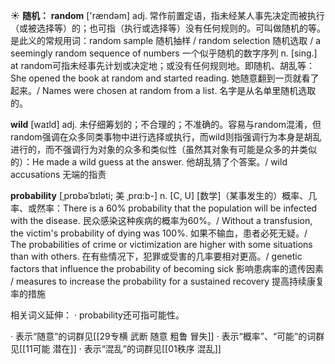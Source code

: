 ☀ <span class="category">**随机：**</span>
<span class="vocabulary">**random**</span> ['rændəm] 
<span class="definition">adj. 常作前置定语，指未经某人事先决定而被执行（或被选择等）的；也可指（执行或选择等）没有任何规则的。可叫做随机的等。是此义的常规用词：</span>random sample 随机抽样 / random selection 随机选取 / a seemingly random sequence of numbers 一个似乎随机的数字序列 <span class="definition">n. [sing.] at random可指未经事先计划或决定地；或没有任何规则地。即随机、胡乱等：</span>She opened the book at random and started reading. 她随意翻到一页就看了起来。/ Names were chosen at random from a list. 名字是从名单里随机选取的。

<span class="vocabulary">**wild**</span> [waɪld] 
<span class="definition">adj. 未仔细筹划的；不合理的；不准确的。容易与random混淆，但random强调在众多同类事物中进行选择或执行，而wild则指强调行为本身是胡乱进行的，而不强调行为对象的众多和类似性（虽然其对象有可能是众多的并类似的）：</span>He made a wild guess at the answer. 他胡乱猜了个答案。/ wild accusations 无端的指责
           
<span class="vocabulary">**probability**</span> [ˌprɒbəˈbɪləti; 美 ˌprɑ:b-]
<span class="definition">n. [C, U] [数学]（某事发生的）概率、几率、或然率：</span>There is a 60% probability that the population will be infected with the disease. 民众感染这种疾病的概率为60%。/ Without a transfusion, the victim's probability of dying was 100%. 如果不输血，患者必死无疑。/ The probabilities of crime or victimization are higher with some situations than with others. 在有些情况下，犯罪或受害的几率要相对更高。/ genetic factors that influence the probability of becoming sick 影响患病率的遗传因素 / measures to increase the probability for a sustained recovery 提高持续康复率的措施

相关词义延伸：
· probability还可指可能性。 

· 表示“随意”的词群见[[29专横 武断 随意 粗鲁 冒失]]
· 表示“概率”、“可能”的词群见[[11可能 潜在]]
· 表示“混乱”的词群见[[01秩序 混乱]]
